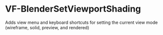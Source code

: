 # VF-BlenderSetViewportShading
Adds view menu and keyboard shortcuts for setting the current view mode (wireframe, solid, preview, and rendered)
